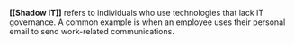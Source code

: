 **[[Shadow IT]]** refers to individuals who use technologies that lack IT governance. A common example is when an employee uses their personal email to send work-related communications.